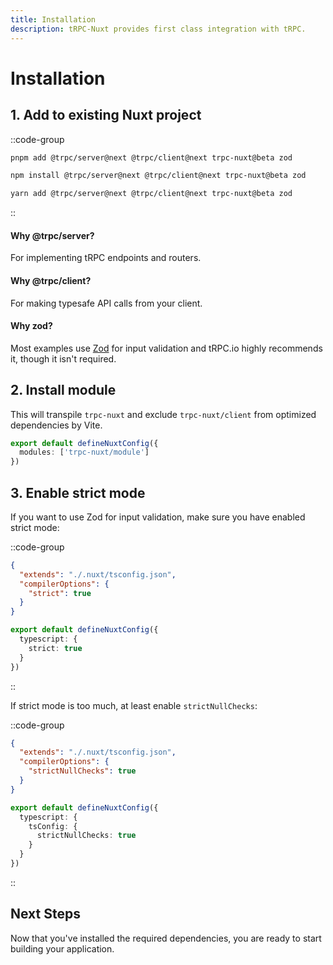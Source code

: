 ```yaml
---
title: Installation
description: tRPC-Nuxt provides first class integration with tRPC.
---
```


# Installation

## 1. Add to existing Nuxt project

::code-group

```bash [pnpm]
pnpm add @trpc/server@next @trpc/client@next trpc-nuxt@beta zod
```

```bash [npm]
npm install @trpc/server@next @trpc/client@next trpc-nuxt@beta zod
```

```bash [yarn]
yarn add @trpc/server@next @trpc/client@next trpc-nuxt@beta zod
```

::

#### Why @trpc/server?

For implementing tRPC endpoints and routers.

#### Why @trpc/client?

For making typesafe API calls from your client.

#### Why zod?

Most examples use [Zod](https://github.com/colinhacks/zod) for input validation and tRPC.io highly recommends it, though it isn't required.

## 2. Install module

This will transpile `trpc-nuxt` and exclude `trpc-nuxt/client` from optimized dependencies by Vite.

```ts [nuxt.config.ts]
export default defineNuxtConfig({
  modules: ['trpc-nuxt/module']
})
```

## 3. Enable strict mode

If you want to use Zod for input validation, make sure you have enabled strict mode:

::code-group

```json [tsconfig.json]
{
  "extends": "./.nuxt/tsconfig.json",
  "compilerOptions": {
    "strict": true
  }
}
```

```ts [nuxt.config.ts]
export default defineNuxtConfig({
  typescript: {
    strict: true
  }
})
```

::

If strict mode is too much, at least enable `strictNullChecks`:

::code-group

```json [tsconfig.json]
{
  "extends": "./.nuxt/tsconfig.json",
  "compilerOptions": {
    "strictNullChecks": true
  }
}
```

```ts [nuxt.config.ts]
export default defineNuxtConfig({
  typescript: {
    tsConfig: {
      strictNullChecks: true
    }
  }
})
```

::

## Next Steps

Now that you've installed the required dependencies, you are ready to start building your application.
